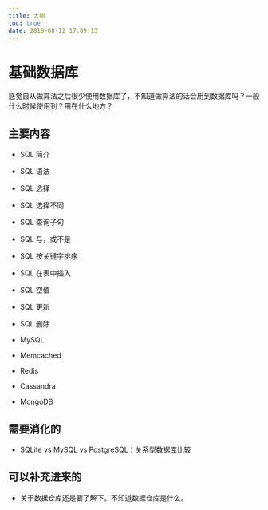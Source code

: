 ```yaml
---
title: 大纲
toc: true
date: 2018-08-12 17:09:13
---
```

# 基础数据库

感觉自从做算法之后很少使用数据库了，不知道做算法的话会用到数据库吗？一般什么时候使用到？用在什么地方？

## 主要内容

- SQL 简介
- SQL 语法
- SQL 选择
- SQL 选择不同
- SQL 查询子句
- SQL 与，或不是
- SQL 按关键字排序
- SQL 在表中插入
- SQL 空值
- SQL 更新
- SQL 删除

- MySQL
- Memcached
- Redis
- Cassandra
- MongoDB


## 需要消化的


- [SQLite vs MySQL vs PostgreSQL：关系型数据库比较](https://www.infoq.cn/article/2014/04/sqlite-mysql-postgresql/)



## 可以补充进来的

- 关于数据仓库还是要了解下。不知道数据仓库是什么。
